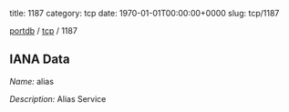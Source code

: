 title: 1187
category: tcp
date: 1970-01-01T00:00:00+0000
slug: tcp/1187

[portdb](/) / [tcp](/category/tcp.html) / 1187


## IANA Data

_Name:_ alias

_Description:_ Alias Service

